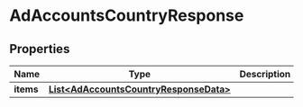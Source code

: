 

# AdAccountsCountryResponse


## Properties

| Name | Type | Description | Notes |
|------------ | ------------- | ------------- | -------------|
|**items** | [**List&lt;AdAccountsCountryResponseData&gt;**](AdAccountsCountryResponseData.md) |  |  [optional] |



